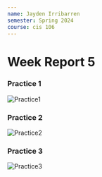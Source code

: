 ```yaml
---
name: Jayden Irribarren
semester: Spring 2024
course: cis 106
---
```


# Week Report 5

### Practice 1
![Practice1](practice1.1.png)

### Practice 2
![Practice2](practice2.1.png)

### Practice 3
![Practice3](practice3.1.png)